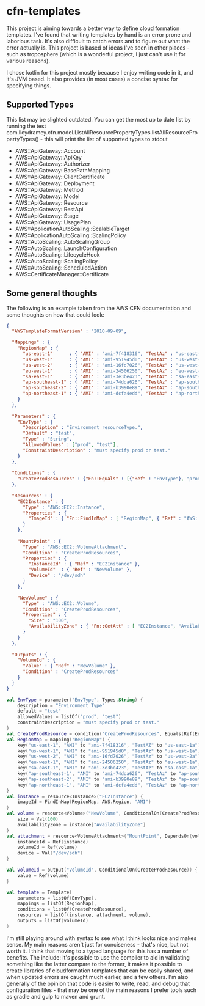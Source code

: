 # cfn-templates
This project is aiming towards a better way to define cloud formation templates. I've found that
writing templates by hand is an error prone and laborious task. It's also difficult to catch errors
and to figure out what the error actually is. This project is based of ideas I've seen in other places - 
such as troposphere (which is a wonderful project, I just can't use it for various reasons).

I chose kotlin for this project mostly because I enjoy writing code in it, and it's JVM based. It also 
provides (in most cases) a concise syntax for specifying things.

## Supported Types

This list may be slighted outdated. You can get the most up to date list by running the test
 com.lloydramey.cfn.model.ListAllResourcePropertyTypes.listAllResourcePropertyTypes() - this will print the list of supported types to stdout
 
- AWS::ApiGateway::Account
- AWS::ApiGateway::ApiKey
- AWS::ApiGateway::Authorizer
- AWS::ApiGateway::BasePathMapping
- AWS::ApiGateway::ClientCertificate
- AWS::ApiGateway::Deployment
- AWS::ApiGateway::Method
- AWS::ApiGateway::Model
- AWS::ApiGateway::Resource
- AWS::ApiGateway::RestApi
- AWS::ApiGateway::Stage
- AWS::ApiGateway::UsagePlan
- AWS::ApplicationAutoScaling::ScalableTarget
- AWS::ApplicationAutoScaling::ScalingPolicy
- AWS::AutoScaling::AutoScalingGroup
- AWS::AutoScaling::LaunchConfiguration
- AWS::AutoScaling::LifecycleHook
- AWS::AutoScaling::ScalingPolicy
- AWS::AutoScaling::ScheduledAction
- AWS::CertificateManager::Certificate


## Some general thoughts

The following is an example taken from the AWS CFN documentation and some thoughts on how that could look:

```json
{
  "AWSTemplateFormatVersion" : "2010-09-09",

  "Mappings" : {
    "RegionMap" : {
      "us-east-1"      : { "AMI" : "ami-7f418316", "TestAz" : "us-east-1a" },
      "us-west-1"      : { "AMI" : "ami-951945d0", "TestAz" : "us-west-1a" },
      "us-west-2"      : { "AMI" : "ami-16fd7026", "TestAz" : "us-west-2a" },
      "eu-west-1"      : { "AMI" : "ami-24506250", "TestAz" : "eu-west-1a" },
      "sa-east-1"      : { "AMI" : "ami-3e3be423", "TestAz" : "sa-east-1a" },
      "ap-southeast-1" : { "AMI" : "ami-74dda626", "TestAz" : "ap-southeast-1a" },
      "ap-southeast-2" : { "AMI" : "ami-b3990e89", "TestAz" : "ap-southeast-2a" },
      "ap-northeast-1" : { "AMI" : "ami-dcfa4edd", "TestAz" : "ap-northeast-1a" }
    }
  },
    
  "Parameters" : {
    "EnvType" : {
      "Description" : "Environment resourceType.",
      "Default" : "test",
      "Type" : "String",
      "AllowedValues" : ["prod", "test"],
      "ConstraintDescription" : "must specify prod or test."
    }
  },
  
  "Conditions" : {
    "CreateProdResources" : {"Fn::Equals" : [{"Ref" : "EnvType"}, "prod"]}
  },
  
  "Resources" : {
    "EC2Instance" : {
      "Type" : "AWS::EC2::Instance",
      "Properties" : {
        "ImageId" : { "Fn::FindInMap" : [ "RegionMap", { "Ref" : "AWS::Region" }, "AMI" ]}
      }
    },
    
    "MountPoint" : {
      "Type" : "AWS::EC2::VolumeAttachment",
      "Condition" : "CreateProdResources",
      "Properties" : {
        "InstanceId" : { "Ref" : "EC2Instance" },
        "VolumeId"  : { "Ref" : "NewVolume" },
        "Device" : "/dev/sdh"
      }
    },

    "NewVolume" : {
      "Type" : "AWS::EC2::Volume",
      "Condition" : "CreateProdResources",
      "Properties" : {
        "Size" : "100",
        "AvailabilityZone" : { "Fn::GetAtt" : [ "EC2Instance", "AvailabilityZone" ]}
      }
    }
  },
  
  "Outputs" : {
    "VolumeId" : {
      "Value" : { "Ref" : "NewVolume" }, 
      "Condition" : "CreateProdResources"
    }
  }  
}
```

```kotlin
val EnvType = parameter("EnvType", Types.String) {
    description = "Environment Type"
    default = "test"
    allowedValues = listOf("prod", "test")
    constraintDescription = "must specify prod or test."
}
val CreateProdResource = condition("CreateProdResources", Equals(Ref(EnvType), Val("prod")))
val RegionMap = mapping("RegionMap") {
    key("us-east-1", "AMI" to "ami-7f418316", "TestAZ" to "us-east-1a")
    key("us-west-1", "AMI" to "ami-951945d0", "TestAz" to "us-west-1a")
    key("us-west-2", "AMI" to "ami-16fd7026", "TestAz" to "us-west-2a")   
    key("eu-west-1", "AMI" to "ami-24506250", "TestAz" to "eu-west-1a")      
    key("sa-east-1", "AMI" to "ami-3e3be423", "TestAz" to "sa-east-1a")      
    key("ap-southeast-1", "AMI" to "ami-74dda626", "TestAz" to "ap-southeast-1a")
    key("ap-southeast-2", "AMI" to "ami-b3990e89", "TestAz" to "ap-southeast-2a")
    key("ap-northeast-1", "AMI" to "ami-dcfa4edd", "TestAz" to "ap-northeast-1a")
}
val instance = resource<Instance>("EC2Instance") {
    imageId = FindInMap(RegionMap, AWS.Region, "AMI")
}
val volume = resource<Volume>("NewVolume", ConditionalOn(CreateProdResource)) {
    size = Val(100)
    availabilityZone = instance["AvailabilityZone"]
}
val attachment = resource<VolumeAttachment>("MountPoint", DependsOn(volume), ConditionalOn(CreateProdResource)) {
    instanceId = Ref(instance)
    volumeId = Ref(volume)
    device = Val("/dev/sdh")
}

val volumeId = output("VolumeId", ConditionalOn(CreateProdResource)) {
    value = Ref(volume)
}

val template = Template(
    parameters = listOf(EnvType),
    mappings = listOf(RegionMap),
    conditions = listOf(CreateProdResource),
    resources = listOf(instance, attachment, volume),
    outputs = listOf(volumeId)
)
```

I'm still playing around with syntax to see what I think looks nice and makes sense.
My main reasons aren't just for conciseness - that's nice, but not worth it. I think that
moving to a typed language for this has a number of benefits. The include: it's possible to
use the compiler to aid in validating something like the latter compare to the former, it
makes it possible to create libraries of cloudformation templates that can be easily shared,
and when updated errors are caught much earlier, and a few others. I'm also generally of
the opinion that code is easier to write, read, and debug that configuration files - that
may be one of the main reasons I prefer tools such as gradle and gulp to maven and grunt.
